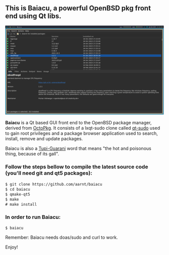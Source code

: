 ## This is Baiacu, a powerful OpenBSD pkg front end using Qt libs.

![Main window](https://raw.githubusercontent.com/aarnt/baiacu/main/baiacu-mainwindow.png)

**Baiacu** is a Qt based GUI front end to the OpenBSD package manager, derived from [OctoPkg](http://tintaescura.com/projects/octopkg).
It consists of a lxqt-sudo clone called [qt-sudo](https://github.com/aarnt/qt-sudo) used to gain root privileges and a package browser application used to search, install, remove and update packages.

Baiacu is also a [Tupi-Guarani](https://en.wikipedia.org/wiki/Tupi%E2%80%93Guarani_languages) word that means "the hot and poisonous thing, because of its gall".

### Follow the steps bellow to compile the latest source code (you'll need git and qt5 packages):

```
$ git clone https://github.com/aarnt/baiacu
$ cd baiacu
$ qmake-qt5
$ make
# make install
```

### In order to run Baiacu:

```
$ baiacu
```

Remember: Baiacu needs doas/sudo and curl to work.


Enjoy!
